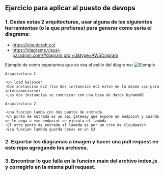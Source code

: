 ## Ejercicio para aplicar al puesto de devops

### 1. Dadas estas 2 arquitecturas, usar alguna de las siguientes herramientas (o la que prefieras) para generar como sería el diagrama:

* https://cloudcraft.co/
* https://diagrams.visual-paradigm.com/#diagram:proj=0&type=AWSDiagram

Ejemplo de como esperamos que se vea el estilo del diagrama:
![Ejemplo](https://d2908q01vomqb2.cloudfront.net/af3e133428b9e25c55bc59fe534248e6a0c0f17b/2018/07/06/architecture.png)

```
Arquitectura 1

-Un load balancer
-Dos instancias ec2 (las dos instancias ec2 estan en la misma vpc para interconectarse)
-Las dos instancias se comunican con una base de datos DynamoDB
```
```
Arquitectura 2

-Una funcion lamba con dos puntos de entrada
-Un punto de entrada es un api gateway que expone un endpoint y cuando se le pega a ese endpoint se ejecuta el lambda
-El otro punto de entrada al lambda es por un cron de cloudwatch
-Esa funcion lambda guarda cosas en un S3
```

### 2. Exportar los diagramas a imagen y hacer una pull request en este repo agregando los archivos.

### 3. Encontrar lo que falla en la funcion main del archivo index.js y corregirlo en la misma pull request.
